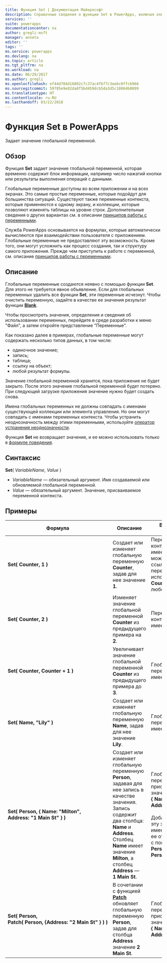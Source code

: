 ```yaml
---
title: Функция Set | Документация Майкрософт
description: Справочные сведения о функции Set в PowerApps, включая описание синтаксиса и примеры
services: ''
suite: powerapps
documentationcenter: na
author: gregli-msft
manager: anneta
editor: ''
tags: ''
ms.service: powerapps
ms.devlang: na
ms.topic: article
ms.tgt_pltfrm: na
ms.workload: na
ms.date: 06/29/2017
ms.author: gregli
ms.openlocfilehash: ef44d704d16892c7c37ac4fbf7c3eebc0ffcb966
ms.sourcegitcommit: 59785e9e82da8f5bd459dcb5da3d5c18064b0899
ms.translationtype: HT
ms.contentlocale: ru-RU
ms.lasthandoff: 03/22/2018
---
```

# <a name="set-function-in-powerapps"></a>Функция Set в PowerApps
Задает значение глобальной переменной.

## <a name="overview"></a>Обзор
Функция **Set** задает значение глобальной переменной, которая временно содержит блок информации, например число нажатий кнопки или результаты выполнения операций с данными.  

Глобальные переменные доступны во всем приложении и на всех экранах.  Это самые простые переменные, которые подойдут для большинства ситуаций.  Существуют также переменные контекста, которые применяются к одному экрану, и коллекции, которые позволяют изменять таблицы на уровне строк.  Дополнительные сведения о других вариантах см. в описании [принципов работы с переменными](../working-with-variables.md).

Служба PowerApps основывается на формулах, которые автоматически вычисляются при взаимодействии пользователя с приложением.  Глобальные переменные не предоставляют эту возможность. Кроме того, они могут усложнить как процесс создания, так и структуру самого приложения.  Прежде чем приступить к работе с переменной, см. описание [принципов работы с переменными](../working-with-variables.md).

## <a name="description"></a>Описание
Глобальные переменные создаются неявно с помощью функции **Set**.  Для этого не требуется явное объявление.  Если для глобальных переменных удалить все функции **Set**, эти переменные исчезнут.  Чтобы очистить переменную, задайте в качестве ее значения результат функции [**Blank**](function-isblank-isempty.md).

Чтобы просмотреть значения, определения и сведения об использовании переменных, перейдите в среде разработки к меню "Файл", а затем откройте представление "Переменные".

Как показано далее в примерах, глобальные переменные могут содержать несколько типов данных, в том числе:

* одиночное значение;
* запись;
* таблица;
* ссылку на объект;
* любой результат формулы.

Значение глобальной переменной хранится, пока приложение не будет закрыто.  После этого значение глобальной переменной будет потеряно. При следующей загрузке приложения значение нужно будет создать снова.

Имена глобальных переменных не должны совпадать с именами существующей коллекции или элемента управления.  Но они могут совпадать с именами переменных контекста.  Чтобы устранить неоднозначность между этими переменными, используйте [оператор устранения неоднозначности](operators.md#disambiguation-operator).

Функция **Set** не возвращает значение, и ее можно использовать только в [формуле поведения](../working-with-formulas-in-depth.md).

## <a name="syntax"></a>Синтаксис
**Set**( *VariableName*, *Value* )

* *VariableName* — обязательный аргумент.  Имя создаваемой или обновляемой глобальной переменной.
* *Value* — обязательный аргумент.  Значение, присваиваемое переменной контекста.

## <a name="examples"></a>Примеры
| Формула | Описание | Возвращаемый результат |
| --- | --- | --- |
| **Set(&nbsp;Counter,&nbsp;1&nbsp;)** |Создает или изменяет глобальную переменную **Counter**, задав для нее значение **1**. |Переменная контекста **Counter** имеет значение **1**. Вы можете добавить ссылку на эту переменную, используя имя **Counter** в формуле на любом экране. |
| **Set(&nbsp;Counter,&nbsp;2&nbsp;)** |Изменяет значение глобальной переменной **Counter** из предыдущего примера на **2**. |Переменная контекста **Counter** имеет значение **2**. |
| **Set(&nbsp;Counter,&nbsp;Counter + 1&nbsp;)** |Увеличивает значение глобальной переменной **Counter** из предыдущего примера до **3**. |Глобальная переменная **Counter** имеет значение **3**. |
| **Set(&nbsp;Name,&nbsp;"Lily" )** |Создает или изменяет глобальную переменную **Name**, задав для нее значение **Lily**. |Глобальная переменная **Name** имеет значение **Lily**. |
| **Set(&nbsp;Person,&nbsp;{&nbsp;Name:&nbsp;"Milton", Address:&nbsp;"1&nbsp;Main&nbsp;St"&nbsp;} )** |Создает или изменяет глобальную переменную **Person**, задавая для нее запись в качестве значения. Запись содержит два столбца: **Name** и **Address**. Столбец **Name** имеет значение **Milton**, а столбец **Address** — **1 Main St**. |Глобальной переменной **Person** присваивается значение записи **{&nbsp;Name:&nbsp;"Milton", Address:&nbsp;"1&nbsp;Main&nbsp;St"&nbsp;}**.<br><br>Добавьте ссылку на эту запись в целом по имени **Person** или на ее отдельный столбец с помощью параметра **Person.Name** или **Person.Address**. |
| **Set(&nbsp;Person, Patch(&nbsp;Person,&nbsp;{Address:&nbsp;"2&nbsp;Main&nbsp;St"&nbsp;}&nbsp;)&nbsp;)** |В сочетании с функцией **[Patch](function-patch.md)** обновляет глобальную переменную **Person**, задав для столбца **Address** значение **2 Main St**. |Глобальной переменной **Person** присваивается значение записи **{&nbsp;Name:&nbsp;"Milton", Address:&nbsp;"2&nbsp;Main&nbsp;St"&nbsp;}**. |


